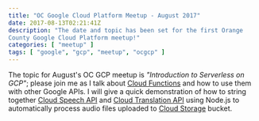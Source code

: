 ```yaml
---
title: "OC Google Cloud Platform Meetup - August 2017"
date: 2017-08-13T02:21:41Z
description: "The date and topic has been set for the first Orange
County Google Cloud Platform meetup!"
categories: [ "meetup" ]
tags: [ "google", "gcp", "meetup", "ocgcp" ]
---
```


The topic for August's OC GCP meetup is *"Introduction to Serverless on
GCP"*; please join me as I talk about [Cloud
Functions](https://cloud.google.com/functions/) and how to use them
with other Google APIs. I will give a quick demonstration of how to
string together [Cloud Speech API](https://cloud.google.com/speech/)
and [Cloud Translation API](https://cloud.google.com/translate/) using Node.js
to automatically process audio files uploaded to [Cloud Storage](https://cloud.google.com/storage/) bucket.
